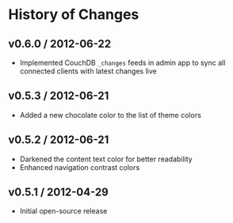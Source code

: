 History of Changes
==================

## v0.6.0 / 2012-06-22

- Implemented CouchDB `_changes` feeds in admin app to sync all connected clients with latest changes live

## v0.5.3 / 2012-06-21

- Added a new chocolate color to the list of theme colors

## v0.5.2 / 2012-06-21

- Darkened the content text color for better readability
- Enhanced navigation contrast colors

## v0.5.1 / 2012-04-29

- Initial open-source release